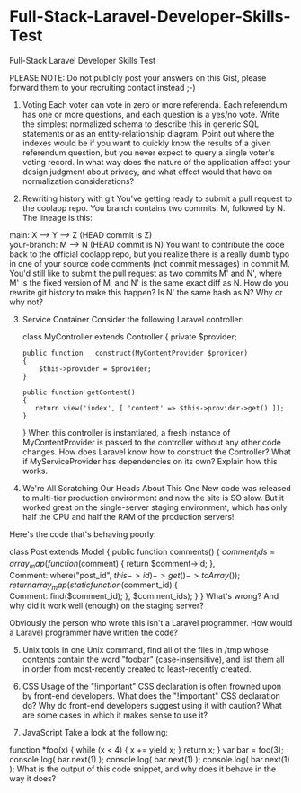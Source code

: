 # Full-Stack-Laravel-Developer-Skills-Test
Full-Stack Laravel Developer Skills Test


PLEASE NOTE: Do not publicly post your answers on this Gist, please forward them to your recruiting contact instead ;-)

1. Voting
Each voter can vote in zero or more referenda. Each referendum has one or more questions, and each question is a yes/no vote. Write the simplest normalized schema to describe this in generic SQL statements or as an entity-relationship diagram. Point out where the indexes would be if you want to quickly know the results of a given referendum question, but you never expect to query a single voter's voting record. In what way does the nature of the application affect your design judgment about privacy, and what effect would that have on normalization considerations?

2. Rewriting history with git
You've getting ready to submit a pull request to the coolapp repo. You branch contains two commits: M, followed by N. The lineage is this:

main:   X --> Y --> Z (HEAD commit is Z)
                     \
your-branch:          M --> N (HEAD commit is N)
You want to contribute the code back to the official coolapp repo, but you realize there is a really dumb typo in one of your source code comments (not commit messages) in commit M. You'd still like to submit the pull request as two commits M' and N', where M' is the fixed version of M, and N' is the same exact diff as N. How do you rewrite git history to make this happen? Is N' the same hash as N? Why or why not?

3. Service Container
Consider the following Laravel controller:

   class MyController extends Controller
   {
       private $provider;
       
       public function __construct(MyContentProvider $provider)
       {
           $this->provider = $provider;
       }
       
       public function getContent()
       {
          return view('index', [ 'content' => $this->provider->get() ]);
       }
   }
When this controller is instantiated, a fresh instance of MyContentProvider is passed to the controller without any other code changes. How does Laravel know how to construct the Controller? What if MyServiceProvider has dependencies on its own? Explain how this works.

4. We're All Scratching Our Heads About This One
New code was released to multi-tier production environment and now the site is SO slow. But it worked great on the single-server staging environment, which has only half the CPU and half the RAM of the production servers!

Here's the code that's behaving poorly:

   class Post extends Model
   {
       public function comments()
       {
           $comment_ids = array_map(function ($comment) { return $comment->id; }, Comment::where("post_id", $this->id)->get()->toArray());
           return array_map(static function ($comment_id) { Comment::find($comment_id); }, $comment_ids);
       }
   }
What's wrong? And why did it work well (enough) on the staging server?

Obviously the person who wrote this isn't a Laravel programmer. How would a Laravel programmer have written the code?

5. Unix tools
In one Unix command, find all of the files in /tmp whose contents contain the word "foobar" (case-insensitive), and list them all in order from most-recently created to least-recently created.

6. CSS
Usage of the "!important" CSS declaration is often frowned upon by front-end developers. What does the "!important" CSS declaration do? Why do front-end developers suggest using it with caution? What are some cases in which it makes sense to use it?

7. JavaScript
Take a look at the following:

function *foo(x) {
  while (x < 4) {
    x += yield x;
  }
  return x;
}
var bar = foo(3);
console.log( bar.next(1) );
console.log( bar.next(1) );
console.log( bar.next(1) );
What is the output of this code snippet, and why does it behave in the way it does?
